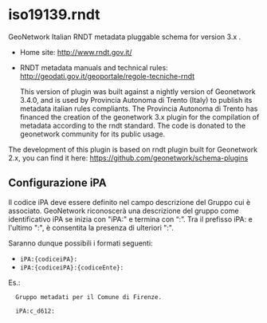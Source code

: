 # iso19139.rndt

GeoNetwork Italian RNDT metadata pluggable schema for version 3.x .

- Home site:
  http://www.rndt.gov.it/

- RNDT metadata manuals and technical rules:
  http://geodati.gov.it/geoportale/regole-tecniche-rndt
  

  
  
  This version of plugin was built against a nightly version of Geonetwork 3.4.0, and is used by Provincia Autonoma di Trento (Italy) to publish its metadata italian rules compliants. 
The Provincia Autonoma di Trento has financed the creation of the geonetwork 3.x plugin for the compilation of metadata according to the rndt standard.
The code is donated to the geonetwork community for its public usage.

 The development of this plugin is based on rndt plugin built for Geonetwork 2.x, you can find it  here: https://github.com/geonetwork/schema-plugins
 
## Configurazione iPA
  Il codice iPA deve essere definito nel campo descrizione del Gruppo cui è associato.
  GeoNetwork riconoscerà una descrizione del gruppo come identificativo iPA se inizia con "iPA:" e termina con “:”.
  Tra il prefisso iPA: e l'ultimo ":", è consentita la presenza di ulteriori ":".
  
  Saranno dunque possibili i formati seguenti:
  
  - `iPA:{codiceiPA}:`
  - `iPA:{codiceiPA}:{codiceEnte}:`
  
  Es.:
  
      Gruppo metadati per il Comune di Firenze.

      iPA:c_d612:
